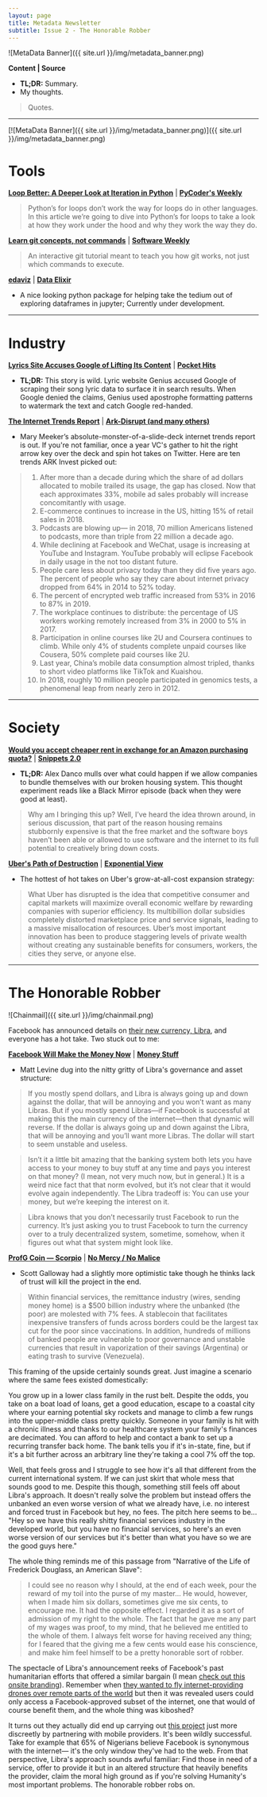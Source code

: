 ```yaml
---
layout: page
title: Metadata Newsletter
subtitle: Issue 2 - The Honorable Robber
---
```


![MetaData Banner]({{ site.url }}/img/metadata_banner.png)

**Content \| Source**

- **TL;DR:** Summary.
- My thoughts.

> Quotes.

---

[![MetaData Banner]({{ site.url }}/img/metadata_banner.png)]({{ site.url }}/img/metadata_banner.png)

# Tools

[**Loop Better: A Deeper Look at Iteration in Python**](https://treyhunner.com/2019/06/loop-better-a-deeper-look-at-iteration-in-python/) | [**PyCoder's Weekly**](https://pycoders.com/)

> Python’s for loops don’t work the way for loops do in other languages. In this article we’re going to dive into Python’s for loops to take a look at how they work under the hood and why they work the way they do.

[**Learn git concepts, not commands**](https://dev.to/unseenwizzard/learn-git-concepts-not-commands-4gjc) | [**Software Weekly**](https://us12.campaign-archive.com/home/?u=0e61a764c5cf33d9f3eff0749&id=846fac531b)

> An interactive git tutorial meant to teach you how git works, not just which commands to execute.

[**edaviz**](https://github.com/tkrabel/edaviz) | [**Data Elixir**](https://dataelixir.com/)

- A nice looking python package for helping take the tedium out of exploring dataframes in jupyter; Currently under development.

---

# Industry

[**Lyrics Site Accuses Google of Lifting Its Content**](https://www.wsj.com/articles/lyrics-site-genius-com-accuses-google-of-lifting-its-content-11560677400?mod=hp_lead_pos2) | [**Pocket Hits**](https://getpocket.com/explore/pocket-hits)

- **TL;DR:** This story is wild. Lyric website Genius accused Google of scraping their song lyric data to surface it in search results. When Google denied the claims, Genius used apostrophe formatting patterns to watermark the text and catch Google red-handed.

[**The Internet Trends Report**](https://www.bondcap.com/report/itr19/) | [**Ark-Disrupt (and many others)**](https://ark-invest.com/ark-newsletter)

- Mary Meeker’s absolute-monster-of-a-slide-deck internet trends report is out. If you're not familiar, once a year VC's gather to hit the right arrow key over the deck and spin hot takes on Twitter. Here are ten trends ARK Invest picked out:

> 1. After more than a decade during which the share of ad dollars allocated to mobile trailed its usage, the gap has closed. Now that each approximates 33%, mobile ad sales probably will increase concomitantly with usage.
> 2. E-commerce continues to increase in the US, hitting 15% of retail sales in 2018.
> 3. Podcasts are blowing up— in 2018, 70 million Americans listened to podcasts, more than triple from 22 million a decade ago.
> 4. While declining at Facebook and WeChat, usage is increasing at YouTube and Instagram. YouTube probably will eclipse Facebook in daily usage in the not too distant future.
> 5. People care less about privacy today than they did five years ago. The percent of people who say they care about internet privacy dropped from 64% in 2014 to 52% today.
> 6. The percent of encrypted web traffic increased from 53% in 2016 to 87% in 2019.
> 7. The workplace continues to distribute: the percentage of US workers working remotely increased from 3% in 2000 to 5% in 2017.
> 8. Participation in online courses like 2U and Coursera continues to climb. While only 4% of students complete unpaid courses like Cousera, 50% complete paid courses like 2U.
> 9. Last year, China’s mobile data consumption almost tripled, thanks to short video platforms like TikTok and Kuaishou.
> 10. In 2018, roughly 10 million people participated in genomics tests, a phenomenal leap from nearly zero in 2012.

---

# Society

[**Would you accept cheaper rent in exchange for an Amazon purchasing quota?**](https://alexdanco.com/2019/06/12/would-you-accept-cheaper-rent-in-exchange-for-a-monthly-amazon-purchasing-quota/) | [**Snippets 2.0**](https://danco.substack.com/)

- **TL;DR:** Alex Danco mulls over what could happen if we allow companies to bundle themselves with our broken housing system. This thought experiment reads like a Black Mirror episode (back when they were good at least).

> Why am I bringing this up? Well, I’ve heard the idea thrown around, in serious discussion, that part of the reason housing remains stubbornly expensive is that the free market and the software boys haven’t been able or allowed to use software and the internet to its full potential to creatively bring down costs.


[**Uber's Path of Destruction**](https://americanaffairsjournal.org/2019/05/ubers-path-of-destruction/) | [**Exponential View**](https://www.exponentialview.co/)

- The hottest of hot takes on Uber's grow-at-all-cost expansion strategy:

> What Uber has disrupted is the idea that competitive consumer and capital markets will maximize overall economic welfare by rewarding companies with superior efficiency. Its multibillion dollar subsidies completely distorted marketplace price and service signals, leading to a massive misallocation of resources. Uber’s most important innovation has been to produce staggering levels of private wealth without creating any sustainable benefits for consumers, workers, the cities they serve, or anyone else.

---

# The Honorable Robber

![Chainmail]({{ site.url }}/img/chainmail.png)

Facebook has announced details on [their new currency, Libra](https://libra.org/en-US/), and everyone has a hot take. Two stuck out to me:

[**Facebook Will Make the Money Now**](https://www.bloomberg.com/opinion/articles/2019-06-18/facebook-will-make-the-money-now) | [**Money Stuff**](https://www.bloomberg.com/opinion/authors/ARbTQlRLRjE/matthew-s-levine)

- Matt Levine dug into the nitty gritty of Libra's governance and asset structure:

> If you mostly spend dollars, and Libra is always going up and down against the dollar, that will be annoying and you won’t want as many Libras. But if you mostly spend Libras—if Facebook is successful at making this the main currency of the internet—then that dynamic will reverse. If the dollar is always going up and down against the Libra, that will be annoying and you’ll want more Libras. The dollar will start to seem unstable and useless.

> Isn’t it a little bit amazing that the banking system both lets you have access to your money to buy stuff at any time and pays you interest on that money? (I mean, not very much now, but in general.) It is a weird nice fact that that norm evolved, but it’s not clear that it would evolve again independently. The Libra tradeoff is: You can use your money, but we’re keeping the interest on it.

> Libra knows that you don’t necessarily trust Facebook to run the currency. It’s just asking you to trust Facebook to turn the currency over to a truly decentralized system, sometime, somehow, when it figures out what that system might look like.

[**ProfG Coin — Scorpio**](https://www.profgalloway.com/profg-coin) | [**No Mercy / No Malice**](https://www.profgalloway.com/)

- Scott Galloway had a slightly more optimistic take though he thinks lack of trust will kill the project in the end.

> Within financial services, the remittance industry (wires, sending money home) is a $500 billion industry where the unbanked (the poor) are molested with 7% fees. A stablecoin that facilitates inexpensive transfers of funds across borders could be the largest tax cut for the poor since vaccinations. In addition, hundreds of millions of banked people are vulnerable to poor governance and unstable currencies that result in vaporization of their savings (Argentina) or eating trash to survive (Venezuela).

This framing of the upside certainly sounds great. Just imagine a scenario where the same fees existed domestically:

You grow up in a lower class family in the rust belt. Despite the odds, you take on a boat load of loans, get a good education, escape to a coastal city where your earning potential sky rockets and manage to climb a few rungs into the upper-middle class pretty quickly. Someone in your family is hit with a chronic illness and thanks to our healthcare system your family's finances are decimated. You can afford to help and contact a bank to set up a recurring transfer back home. The bank tells you if it's in-state, fine, but if it's a bit further across an arbitrary line they're taking a cool 7% off the top.

Well, that feels gross and I struggle to see how it's all that different from the current international system. If we can just skirt that whole mess that sounds good to me. Despite this though, something still feels off about Libra's approach. It doesn't really solve the problem but instead offers the unbanked an even worse version of what we already have, i.e. no interest and forced trust in Facebook but hey, no fees. The pitch here seems to be... "Hey so we have this really shitty financial services industry in the developed world, but you have no financial services, so here's an even worse version of our services but it's better than what you have so we are the good guys here."

The whole thing reminds me of this passage from "Narrative of the Life of Frederick Douglass, an American Slave":

> I could see no reason why I should, at the end of each week, pour the reward of my toil into the purse of my master... He would, however, when I made him six dollars, sometimes give me six cents, to encourage me. It had the opposite effect. I regarded it as a sort of admission of my right to the whole. The fact that he gave me any part of my wages was proof, to my mind, that he believed me entitled to the whole of them. I always felt worse for having received any thing; for I feared that the giving me a few cents would ease his conscience, and make him feel himself to be a pretty honorable sort of robber.

The spectacle of Libra's announcement reeks of Facebook's past humanitarian efforts that offered a similar bargain (I mean [check out this onsite branding](https://libra.org/en-US/)). Remember when [they wanted to fly internet-providing drones over remote parts of the world](https://www.wired.com/story/what-happened-to-facebooks-grand-plan-to-wire-the-world/) but then it was revealed users could only access a Facebook-approved subset of the internet, one that would of course benefit them, and the whole thing was kiboshed?

It turns out they actually did end up carrying out [this project](https://medium.com/@anneconnelly/why-facebooks-new-libra-coin-is-good-and-really-bad-for-the-world-4446a816fa23) just more discreetly by partnering with mobile providers. It's been wildly successful. Take for example that 65% of Nigerians believe Facebook is synonymous with the internet— it's the only window they've had to the web. From that perspective, Libra's approach sounds awful familiar: Find those in need of a service, offer to provide it but in an altered structure that heavily benefits the provider, claim the moral high ground as if you're solving Humanity's most important problems. The honorable robber robs on.
